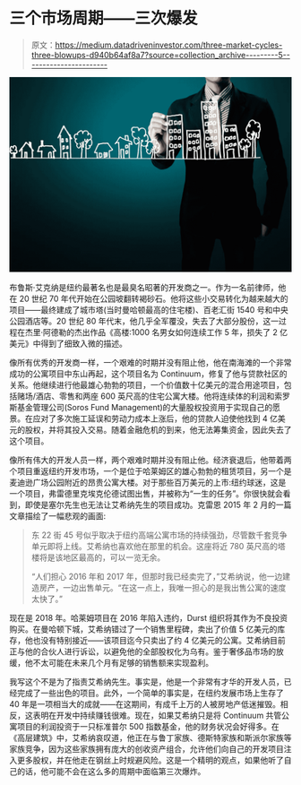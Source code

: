 # 三个市场周期——三次爆发

> 原文：<https://medium.datadriveninvestor.com/three-market-cycles-three-blowups-d940b64af8a7?source=collection_archive---------5----------------------->

![](img/71b086ab76ec60a7c9e8a7d7e48c1a0d.png)

布鲁斯·艾克纳是纽约最著名也是最臭名昭著的开发商之一。作为一名前律师，他在 20 世纪 70 年代开始在公园坡翻转褐砂石。他将这些小交易转化为越来越大的项目——最终建成了城市塔(当时曼哈顿最高的住宅楼)、百老汇街 1540 号和中央公园酒店等。20 世纪 80 年代末，他几乎全军覆没，失去了大部分股份，这一过程在杰里·阿德勒的杰出作品《高楼:1000 名男女如何连续工作 5 年，损失了 2 亿美元》中得到了细致入微的描述。

像所有优秀的开发商一样，一个艰难的时期并没有阻止他，他在南海滩的一个非常成功的公寓项目中东山再起，这个项目名为 Continuum，修复了他与贷款社区的关系。他继续进行他最雄心勃勃的项目，一个价值数十亿美元的混合用途项目，包括赌场/酒店、零售和两座 600 英尺高的住宅公寓大楼。他将连续体的利润和索罗斯基金管理公司(Soros Fund Management)的大量股权投资用于实现自己的愿景。在应对了多次施工延误和劳动力成本上涨后，他的贷款人迫使他找到 4 亿美元的股权，并将其投入交易。随着金融危机的到来，他无法筹集资金，因此失去了这个项目。

像所有伟大的开发人员一样，两个艰难时期并没有阻止他。经济衰退后，他带着两个项目重返纽约开发市场，一个是位于哈莱姆区的雄心勃勃的租赁项目，另一个是麦迪逊广场公园附近的昂贵公寓大楼。对于那些百万美元的上市:纽约球迷，这是一个项目，弗雷德里克埃克伦德试图出售，并被称为“一生的任务”。你很快就会看到，即使是塞尔先生也无法让艾希纳先生的项目成功。克雷恩 2015 年 2 月的一篇文章描绘了一幅悲观的画面:

> 东 22 街 45 号似乎取决于纽约高端公寓市场的持续强劲，尽管数千套竞争单元即将上线。艾希纳也喜欢他在那里的机会。这座将近 780 英尺高的塔楼将是该地区最高的，可以一览无余。
> 
> “人们担心 2016 年和 2017 年，但那时我已经卖完了，”艾希纳说，他一边建造房产，一边出售单元。“在这一点上，我唯一担心的是我出售公寓的速度太快了。”

现在是 2018 年。哈莱姆项目在 2016 年陷入违约，Durst 组织将其作为不良投资购买。在曼哈顿下城，艾希纳错过了一个销售里程碑，卖出了价值 5 亿美元的库存，他也没有特别接近——该项目迄今只卖出了约 4 亿美元的公寓。艾希纳目前正与他的合伙人进行诉讼，以避免他的全部股权化为乌有。鉴于奢侈品市场的放缓，他不太可能在未来几个月有足够的销售额来实现盈利。

我写这个不是为了指责艾希纳先生。事实是，他是一个非常有才华的开发人员，已经完成了一些出色的项目。此外，一个简单的事实是，在纽约发展市场上生存了 40 年是一项相当大的成就——在这期间，有成千上万的人被房地产低迷摧毁。相反，这表明在开发中持续赚钱很难。现在，如果艾希纳只是将 Continuum 共管公寓项目的利润投资于一只标准普尔 500 指数基金，他的财务状况会好得多。在《高层建筑》中，艾希纳哀叹道，他正在与鲁丁家族、德斯特家族和斯派尔家族等家族竞争，因为这些家族拥有庞大的创收资产组合，允许他们向自己的开发项目注入更多股权，并在他走在钢丝上时规避风险。这是一个精明的观点，如果他听了自己的话，他可能不会在这么多的周期中面临第三次爆炸。